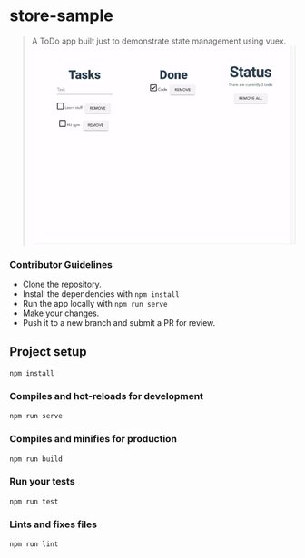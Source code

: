 # store-sample

> A ToDo app built just to demonstrate state management using vuex.
![demo](demo.gif)

### Contributor Guidelines

- Clone the repository.
- Install the dependencies with ```npm install```
- Run the app locally with ```npm run serve```
- Make your changes.
- Push it to a new branch and submit a PR for review. 

## Project setup
```
npm install
```

### Compiles and hot-reloads for development
```
npm run serve
```

### Compiles and minifies for production
```
npm run build
```

### Run your tests
```
npm run test
```

### Lints and fixes files
```
npm run lint
```
